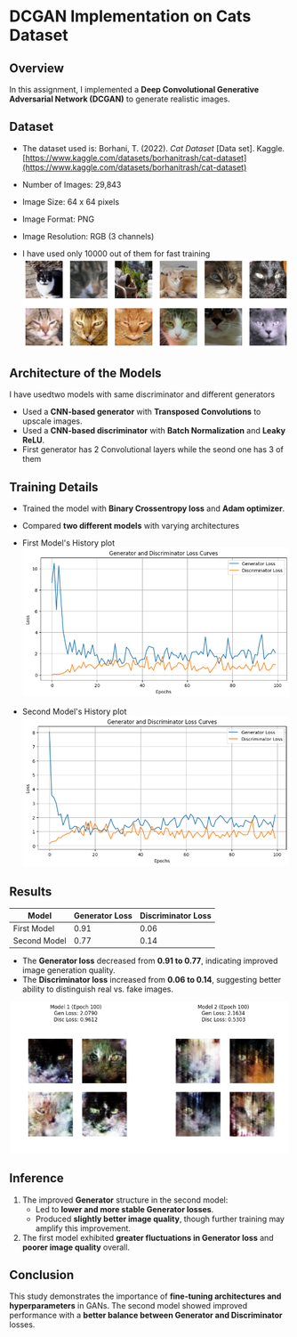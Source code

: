 # DCGAN Implementation on Cats Dataset

## Overview  
In this assignment, I implemented a **Deep Convolutional Generative Adversarial Network (DCGAN)** to generate realistic images.

## Dataset
- The dataset used is:
Borhani, T. (2022). *Cat Dataset* [Data set]. Kaggle. [https://www.kaggle.com/datasets/borhanitrash/cat-dataset](https://www.kaggle.com/datasets/borhanitrash/cat-dataset)

- Number of Images: 29,843

- Image Size: 64 x 64 pixels

- Image Format: PNG

- Image Resolution: RGB (3 channels)

- I have used only 10000 out of them for fast training
![Dataset](dataset.png)

## Architecture of the Models
I have usedtwo models with same discriminator and different generators
- Used a **CNN-based generator** with **Transposed Convolutions** to upscale images.  
- Used a **CNN-based discriminator** with **Batch Normalization** and **Leaky ReLU**.
- First generator has 2 Convolutional layers while the seond one has 3 of them

## Training Details  
- Trained the model with **Binary Crossentropy loss** and **Adam optimizer**.  
- Compared **two different models** with varying architectures

- First Model's History plot
![History](history_model1.png)

- Second Model's History plot
![History](history_model2.png)


## Results  
| Model | Generator Loss | Discriminator Loss |
|-------|---------------|--------------------|
| First Model | 0.91 | 0.06 |
| Second Model | 0.77 | 0.14 |

- The **Generator loss** decreased from **0.91 to 0.77**, indicating improved image generation quality.  
- The **Discriminator loss** increased from **0.06 to 0.14**, suggesting better ability to distinguish real vs. fake images.  

![Comparison](comparison.png)

## **Inference**
1. The improved **Generator** structure in the second model:
   - Led to **lower and more stable Generator losses**.
   - Produced **slightly better image quality**, though further training may amplify this improvement.
2. The first model exhibited **greater fluctuations in Generator loss** and **poorer image quality** overall.

## Conclusion  
This study demonstrates the importance of **fine-tuning architectures and hyperparameters** in GANs. The second model showed improved performance with a **better balance between Generator and Discriminator** losses.